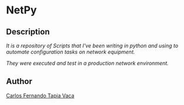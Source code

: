 # NetPy

## Description

*It is a repository of Scripts that I've been writing in python and using to automate configuration tasks on network equipment.*

*They were executed and test in a production network environment.*

## Author

[Carlos Fernando Tapia Vaca](https://www.linkedin.com/in/cftv/?locale=en_US)
